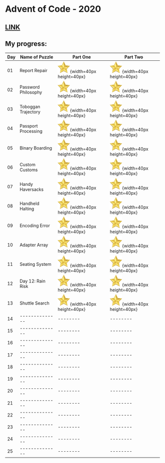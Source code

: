 # Advent of Code - 2020
[LINK](https://adventofcode.com/)
---
## My progress:

| Day | Name of Puzzle | Part One | Part Two |
| --- | -------------- | -------- | -------- |
| 01  | Report Repair  | ![star](/star.png){width=40px height=40px} | ![star](/star.png){width=40px height=40px} |
| 02  | Password Philosophy | ![star](/star.png){width=40px height=40px} | ![star](/star.png){width=40px height=40px} |
| 03  | Toboggan Trajectory | ![star](/star.png){width=40px height=40px} | ![star](/star.png){width=40px height=40px} |
| 04  | Passport Processing | ![star](/star.png){width=40px height=40px} | ![star](/star.png){width=40px height=40px} |
| 05  | Binary Boarding | ![star](/star.png){width=40px height=40px} | ![star](/star.png){width=40px height=40px} |
| 06  | Custom Customs | ![star](/star.png){width=40px height=40px} | ![star](/star.png){width=40px height=40px} |
| 07  | Handy Haversacks | ![star](/star.png){width=40px height=40px} | ![star](/star.png){width=40px height=40px} |
| 08  | Handheld Halting | ![star](/star.png){width=40px height=40px} | ![star](/star.png){width=40px height=40px} |
| 09  | Encoding Error  | ![star](/star.png){width=40px height=40px} | ![star](/star.png){width=40px height=40px} |
| 10  | Adapter Array | ![star](/star.png){width=40px height=40px} | ![star](/star.png){width=40px height=40px} |
| 11  | Seating System | ![star](/star.png){width=40px height=40px} | ![star](/star.png){width=40px height=40px} |
| 12  | Day 12: Rain Risk | ![star](/star.png){width=40px height=40px} | ![star](/star.png){width=40px height=40px} |
| 13  | Shuttle Search | ![star](/star.png){width=40px height=40px} | ![star](/star.png){width=40px height=40px} |
| 14  | -------------- | -------- | -------- |
| 15  | -------------- | -------- | -------- |
| 16  | -------------- | -------- | -------- |
| 17  | -------------- | -------- | -------- |
| 18  | -------------- | -------- | -------- |
| 19  | -------------- | -------- | -------- |
| 20  | -------------- | -------- | -------- |
| 21  | -------------- | -------- | -------- |
| 22  | -------------- | -------- | -------- |
| 23  | -------------- | -------- | -------- |
| 24  | -------------- | -------- | -------- |
| 25  | -------------- | -------- | -------- |
